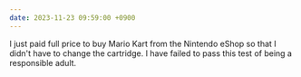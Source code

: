 ```yaml
---
date: 2023-11-23 09:59:00 +0900
---
```


I just paid full price to buy Mario Kart from the Nintendo eShop so that I didn't have to change the cartridge. I have failed to pass this test of being a responsible adult.
